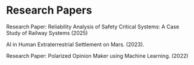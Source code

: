 # Research Papers
Research Paper: Reliability Analysis of Safety Critical Systems: A Case Study of Railway Systems (2025)

AI in Human Extraterrestrial Settlement on Mars. (2023).

Research Paper: Polarized Opinion Maker using Machine Learning. (2022)

